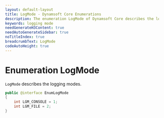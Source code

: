 ```yaml
---
layout: default-layout
title: LogMode - Dynamsoft Core Enumerations
description: The enumeration LogMode of Dynamsoft Core describes the logging mode of the library.
keywords: logging mode
needGenerateH3Content: true
needAutoGenerateSidebar: true
noTitleIndex: true
breadcrumbText: LogMode
codeAutoHeight: true
---
```


# Enumeration LogMode

`LogMode` describes the logging modes.

```java
public @interface EnumLogMode
{
    int LGM_CONSOLE = 1;
    int LGM_FILE = 2;
}
```
